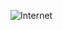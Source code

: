 ![Internet](https://user-images.githubusercontent.com/77009603/172498760-1b987f27-cc25-43f5-ac50-a79d2db101a6.jpeg)
